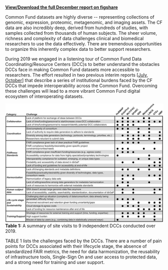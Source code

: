 **[View/Download the full December report on figshare](https://figshare.com/articles/2019-December_CFDE_AssessmentReport_pdf/11592936)**  
  
Common Fund datasets are highly diverse -- representing collections of genomic, expression, proteomic, metagenomic, and imaging assets. The CF data are also incredibly deep, derived from hundreds of studies, with samples collected from thousands of human subjects. The sheer volume, richness and complexity of data challenges clinical and biomedical researchers to use the data effectively. There are tremendous opportunities to organize this inherently complex data to better support researchers.  
  
During 2019 we engaged in a listening tour of Common Fund Data Coordinating/Resource Centers (DCC)s to better understand the obstacles DCCs face in making Common Fund datasets more accessible to researchers. The effort resulted in two previous interim reports \[[July](https://figshare.com/articles/2019-July_CFDE_AssessmentReport_pdf/9588374), [October](https://figshare.com/articles/2019-October_CFDE_AssessmentReport_pdf/10261055)\] that describe a series of institutional burdens faced by the CF DCCs that impede interoperability across the Common Fund. Overcoming these challenges will lead to a more vibrant Common Fund digital ecosystem of interoperating datasets.  
  
![site visit summary](https://github.com/nih-cfde/public-website-content/blob/master/images/december-report-table-1.jpg)
**Table 1:** A summary of site visits to 9 independent DCCs conducted over 2019.  
  
TABLE 1 lists the challenges faced by the DCCs. There are a number of pain points for DCCs associated with their lifecycle stage, the absence of standardized FAIR metrics, the need for data harmonization, the reusability of infrastructure tools, Single-Sign On and user access to protected data, and a strong need for training and user support.
